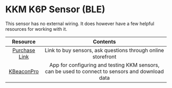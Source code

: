 # KKM K6P Sensor (BLE)

This sensor has no external wiring. It does however have a few helpful resources for working with it.

| Resource | Contents |
| :---: | :---: |
| [Purchase Link](https://www.alibaba.com/product-detail/KKM-K6P-bluetooth-ibeacon-Ble-5_1600289289878.html?spm=a2700.galleryofferlist.normal_offer.d_title.71d074dekqtbtD&s=p) | Link to buy sensors, ask questions through online storefront |
| [KBeaconPro](https://play.google.com/store/apps/details?id=com.beacon.kbeaconsetpro&gl=US) | App for configuring and testing KKM sensors, can be used to connect to sensors and download data |


